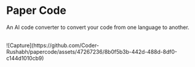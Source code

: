 # Paper Code

An AI code converter to convert your code from one language to another.

</br>
![Capture](https://github.com/Coder-Rushabh/papercode/assets/47267236/8b0f5b3b-442d-488d-8df0-c144d1010cb9)

